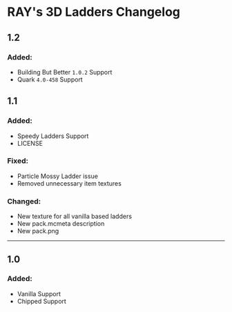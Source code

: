 # RAY's 3D Ladders Changelog

## 1.2

### Added:

- Building But Better `1.0.2` Support
- Quark `4.0-458` Support

## 1.1

### Added:
- Speedy Ladders Support
- LICENSE

### Fixed:
- Particle Mossy Ladder issue
- Removed unnecessary item textures

### Changed:
- New texture for all vanilla based ladders
- New pack.mcmeta description
- New pack.png

*****
## 1.0

### Added:
- Vanilla Support
- Chipped Support